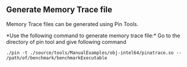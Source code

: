## Generate Memory Trace file ##
Memory Trace files can be generated using Pin Tools.

*Use the following command to generate memory trace file:\*
Go to the directory of pin tool and give following command
```
./pin -t ./source/tools/ManualExamples/obj-intel64/pinatrace.so -- /path/of/benchmark/benchmarkExecutable
```

